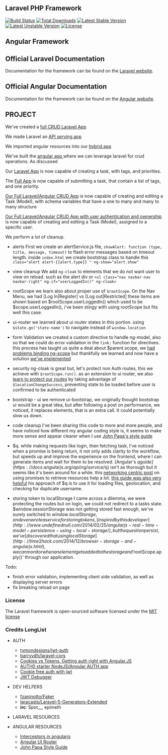## Laravel PHP Framework

[![Build Status](https://travis-ci.org/laravel/framework.svg)](https://travis-ci.org/laravel/framework)
[![Total Downloads](https://poser.pugx.org/laravel/framework/d/total.svg)](https://packagist.org/packages/laravel/framework)
[![Latest Stable Version](https://poser.pugx.org/laravel/framework/v/stable.svg)](https://packagist.org/packages/laravel/framework)
[![Latest Unstable Version](https://poser.pugx.org/laravel/framework/v/unstable.svg)](https://packagist.org/packages/laravel/framework)
[![License](https://poser.pugx.org/laravel/framework/license.svg)](https://packagist.org/packages/laravel/framework)

## Angular Framework

## Official Laravel Documentation

Documentation for the framework can be found on the [Laravel website](http://laravel.com/docs).

## Official Angular Documentation

Documentation for the framework can be found on the [Angular website](https://angularjs.org).

## PROJECT

We've created a [full CRUD Laravel App](https://github.com/kmassada/laravel-angular/tree/basic-laravel)

We made Laravel an [API serving app ](https://github.com/kmassada/laravel-angular/tree/basic-laravel-api)

We imported angular resources into our [hybrid app ](https://github.com/kmassada/laravel-angular/tree/angular-init)

We've built the [angular app ](https://github.com/kmassada/laravel-angular/tree/laravel-angular-1.0)where we can leverage laravel for crud operations. As discussed

Our [Laravel App](https://github.com/kmassada/laravel-angular/tree/laravel-angular-1.1) is now capable of creating a task, with tags, and priorities.

The [Full App](https://github.com/kmassada/laravel-angular/tree/laravel-angular-1.2) is now capable of submitting a task, that contain a list of tags, and one priority.

[Our Full Laravel/Angular CRUD App](https://github.com/kmassada/laravel-angular/tree/laravel-angular-1.3) is now capable of creating and editing a Task (Model), with schema variables that have a one to many and many to many structure

[Our Full Laravel/Angular CRUD App with user authentication and ownership](https://github.com/kmassada/laravel-angular/tree/laravel-angular-1.4) is now capable of creating and editing a Task (Model), assigned to a specific user.

We perform a lot of cleanup.

- alerts
First we create an alertService.js file, `showAlert: function (type, title, message, timeout)` to flash error messages based on timeout length.
inside `index.html` we create bootstrap class to handle this `class="alert alert-{{alert.type}} " ng-show="alert.show"`

- view cleanup
We add `ng-cloak` to elements that we do not want user to view on reload. such as the alert div or `<ul class="nav navbar-nav navbar-right" ng-if="userLoggedIn()" ng-cloak>`

- rootScope
we learn also about proper use of `$rootScope`. On the Nav Menu, we had [Log In|Register] vs [Log out|Restricted] these items are shown based on $rootScope.userLoggedIn() which used to be $scope.userLoggedIn(), i've been stingy with using rootScope but fits well this case.

- ui-router
we learned about ui router states in this portion. using `$state.go('state-name')` to navigate instead of `window.location`
- form Validation
we created a custom directive to handle ng-model, also so that we could do error validation in the `link:` function for directives. this process has taught us quite a deal about $parent.scope, we [had problems binding ng-scope](http://stackoverflow.com/questions/32740565/angular-directive-with-ng-model-not-binding) but thankfully we learned and now have a solution [we've implemented](http://plnkr.co/edit/lpAWQm?p=info)

- security
ng-cloak is great but, let's protect non Auth routes, this we achieve with `$rootScope.run()`.
as an extension to ui router, we also [learn to protect our routes](http://stackoverflow.com/questions/25872219/confusing-locationchangesuccess-and-statechangestart) by taking advantage of `$locationChangeSuccess`, preventing state to be loaded before user is confirmed to be authenticated

- bootstrap - ui
we remove ui-bootstrap, we originally thought bootstrap ui would be a great idea, but after following a post on performance, we noticed, it replaces elements, that is an extra call. It could potentially slow us down.

- code cleanup
I've been sharing this code to more and more people, and have noticed how different my angular coding style is, it seems to make more sense and appear clearer when I use [John Papa's style guide](https://github.com/johnpapa/angular-styleguide)

- $q.
while making requests like login, then fetching task, I've noticed when a promise is being return, it not only adds clarity to the workflow, but speeds up and improve the experience on the frontend, where I can generate items and wait for them to be resolved. [Angular's $q guide](https://docs.angularjs.org/api/ng/service/$q) isn't as thorough but it seems like it's been around for a while. this [networking centric post](http://www.peterbe.com/plog/angularjs-$q-notify-resolve-local-get-proxy) on using promises to retrieve resources help a lot. [this guide was also very helpful](http://www.webdeveasy.com/javascript-promises-and-angularjs-q-service/) his approach of $q is to use it for loading files, geolocation, and checking for duplicate username.

- storing token to localStorage
I came across a dilemma, we were protecting the routes but on login, we could not redirect to a tasks state. $window.sessionStorage was not getting stored fast enough, we've surely switched to $window.localStorage, and even wrote a service for storing tokens, [inspired by this developer](http://www.undefinednull.com/2014/02/25/angularjs-real-time-model-persistence-using-local-storage/), but the question persist, we've [discovered that using localStorage](http://time2hack.com/2014/12/browser-storage-and-angularjs.html), we can monitor when an element gets added to the storage and '$rootScope.apply()' through our application. 

Todo:
- finish error validation, implementing client side validation, as well as displaying server errors
- fix breaking reload on page


### License

The Laravel framework is open-sourced software licensed under the [MIT license](http://opensource.org/licenses/MIT)

### Credits LongList

- AUTH
  + [tymondesigns/jwt-auth](https://github.com/tymondesigns/jwt-auth)
  + [barryvdh/laravel-cors](https://github.com/barryvdh/laravel-cors)
  + [Cookies vs Tokens. Getting auth right with Angular.JS](https://auth0.com/blog/2014/01/07/angularjs-authentication-with-cookies-vs-token/)
  + [AUTH0 starter NodeJS/Angular AUTH app](https://github.com/auth0/angular-token-auth)
  + [Cookie free auth with jwt](http://www.toptal.com/web/cookie-free-authentication-with-json-web-tokens-an-example-in-laravel-and-angularjs)
  + [JWT Debugger](http://jwt.io)

- DEV HELPERS
  + [fzaninotto/Faker](https://github.com/fzaninotto/Faker)
  + [laracasts/Laravel-5-Generators-Extended](https://github.com/laracasts/Laravel-5-Generators-Extended)
  + **irc**: Spot__, epimeth

- LARAVEL RESOURCES

- ANGULAR RESOURCES
  + [Interceptors in angularjs](http://www.webdeveasy.com/interceptors-in-angularjs-and-useful-examples/)
  + [Angular UI Router](https://github.com/angular-ui/ui-router/wiki/Quick-Reference)
  + [John Papa Style Guide](https://github.com/johnpapa/angular-styleguide)
